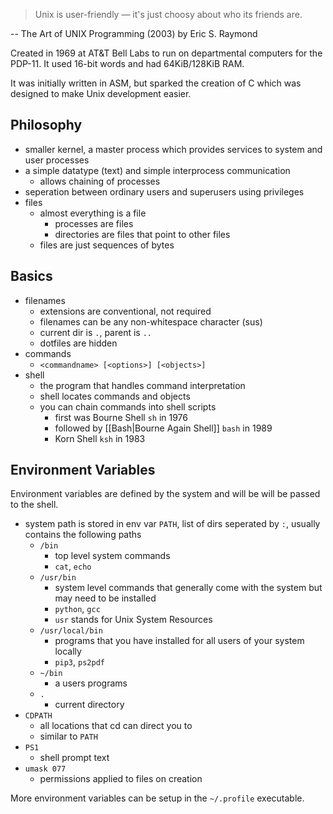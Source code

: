 >Unix is user-friendly — it's just choosy about who its friends are.

-- The Art of UNIX Programming (2003) by Eric S. Raymond

Created in 1969 at AT&T Bell Labs to run on departmental computers for the PDP-11.  It used 16-bit words and had 64KiB/128KiB RAM.

It was initially written in ASM, but sparked the creation of C which was designed to make Unix development easier.

## Philosophy

* smaller kernel, a master process which provides services to system and user processes
* a simple datatype (text) and simple interprocess communication 
  * allows chaining of processes
* seperation between ordinary users and superusers using privileges
* files 
  * almost everything is a file 
    * processes are files
    * directories are files that point to other files
  * files are just sequences of bytes

## Basics

* filenames 
  * extensions are conventional, not required
  * filenames can be any non-whitespace character (sus)
  * current dir is `.`, parent is `..`
  * dotfiles are hidden
* commands 
  * `<commandname> [<options>] [<objects>]`
* shell 
  * the program that handles command interpretation
  * shell locates commands and objects
  * you can chain commands into shell scripts 
    * first was Bourne Shell `sh` in 1976
    * followed by [[Bash|Bourne Again Shell]] `bash` in 1989
    * Korn Shell `ksh` in 1983

## Environment Variables

Environment variables are defined by the system and will be will be passed to the shell.

* system path is stored in env var `PATH`, list of dirs seperated by `:`, usually contains the following paths 
	* `/bin` 
		* top level system commands
		* `cat`, `echo`
	* `/usr/bin` 
		* system level commands that generally come with the system but may need to be installed
		* `python`, `gcc`
		* `usr` stands for Unix System Resources
	* `/usr/local/bin` 
		* programs that you have installed for all users of your system locally
		* `pip3`, `ps2pdf`
	* `~/bin` 
		- a users programs
	* `.`
		* current directory
* `CDPATH` 
	* all locations that cd can direct you to
	* similar to `PATH`
* `PS1` 
	* shell prompt text
* `umask 077` 
	* permissions applied to files on creation

More environment variables can be setup in the `~/.profile` executable.

